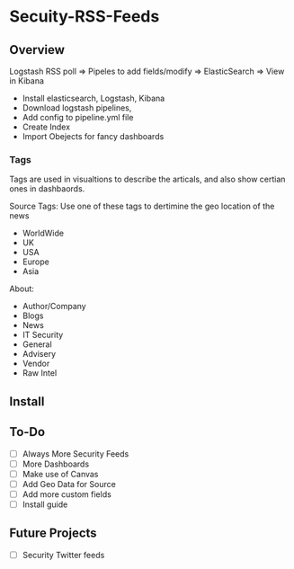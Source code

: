 # Secuity-RSS-Feeds

## Overview

Logstash RSS poll => Pipeles to add fields/modify => ElasticSearch => View in Kibana

- Install elasticsearch, Logstash, Kibana
- Download logstash pipelines,
- Add config to pipeline.yml file
- Create Index
- Import Obejects for fancy dashboards

### Tags
Tags are used in visualtions to describe the articals, and also show certian ones in dashbaords.

Source Tags:
Use one of these tags to dertimine the geo location of the news
- WorldWide
- UK
- USA
- Europe
- Asia

About: 
- Author/Company
- Blogs
- News
- IT Security
- General
- Advisery
- Vendor
- Raw Intel


## Install

## To-Do
- [ ] Always More Security Feeds
- [ ] More Dashboards
- [ ] Make use of Canvas
- [ ] Add Geo Data for Source
- [ ] Add more custom fields
- [ ] Install guide

## Future Projects 
- [ ] Security Twitter feeds
